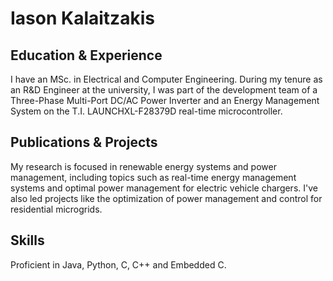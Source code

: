 # Iason Kalaitzakis
## Education & Experience
I have an MSc. in Electrical and Computer Engineering. During my tenure as an R&D Engineer at the university, I was part of the development team of a Three-Phase Multi-Port DC/AC Power Inverter and an Energy Management System on the T.I. LAUNCHXL-F28379D real-time microcontroller.

## Publications & Projects
My research is focused in renewable energy systems and power management, including topics such as real-time energy management systems and optimal power management for electric vehicle chargers. I've also led projects like the optimization of power management and control for residential microgrids.

## Skills
Proficient in Java, Python, C, C++ and Embedded C.
